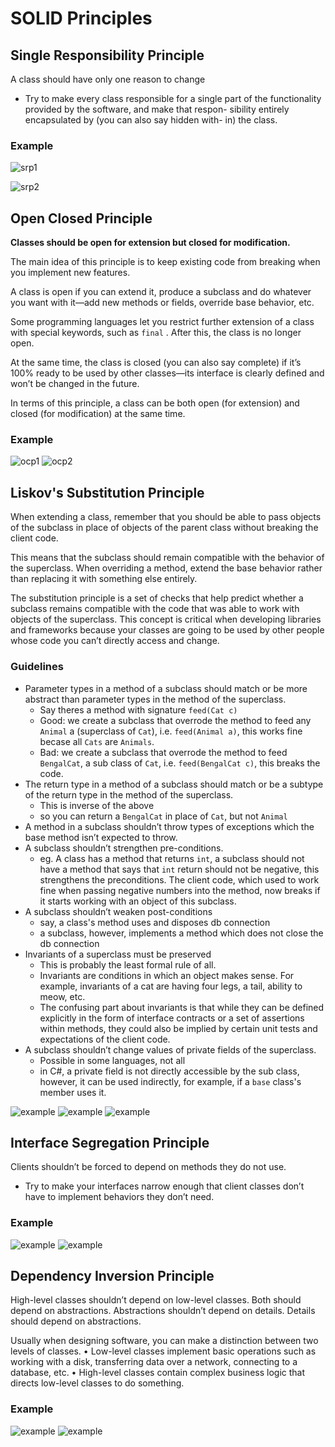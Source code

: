 # SOLID Principles

## Single Responsibility Principle

A class should have only one reason to change

- Try to make every class responsible for a single part of the
  functionality provided by the software, and make that respon-
  sibility entirely encapsulated by (you can also say hidden with-
  in) the class.

### Example

![srp1](../images/srp1.PNG)

![srp2](../images/srp2.PNG)

## Open Closed Principle

**Classes should be open for extension but closed for modification.**

The main idea of this principle is to keep existing code from breaking when you implement new features.

A class is open if you can extend it, produce a subclass and do whatever you want with it—add new methods or fields, override base behavior, etc.

Some programming languages let you restrict further extension of a class with special keywords, such as `final` . After this, the class is no longer open.

At the same time, the class is closed (you can also say complete) if it’s 100% ready to be used by other classes—its interface is clearly defined and won’t be changed in the future.

In terms of this principle, a class can be both open (for extension) and closed (for modification) at the same time.

### Example

![ocp1](../images/ocp1.PNG)
![ocp2](../images/ocp2.PNG)

## Liskov's Substitution Principle

When extending a class, remember that you should be able to pass objects of the subclass in place of objects of the parent class without breaking the client code.

This means that the subclass should remain compatible with the behavior of the superclass. When overriding a method, extend the base behavior rather than replacing it with something else entirely.

The substitution principle is a set of checks that help predict whether a subclass remains compatible with the code that was able to work with objects of the superclass. This concept is critical when developing libraries and frameworks because your classes are going to be used by other people whose code you can’t directly access and change.

### Guidelines

- Parameter types in a method of a subclass should match or be more abstract than parameter types in the method of the superclass.
  - Say theres a method with signature `feed(Cat c)`
  - Good: we create a subclass that overrode the method to feed any `Animal` a (superclass of `Cat`), i.e. `feed(Animal a)`, this works fine becase all `Cats` are `Animals`.
  - Bad: we create a subclass that overrode the method to feed `BengalCat`, a sub class of `Cat`, i.e. `feed(BengalCat c)`, this breaks the code.
- The return type in a method of a subclass should match or be a subtype of the return type in the method of the superclass.
  - This is inverse of the above
  - so you can return a `BengalCat` in place of `Cat`, but not `Animal`
- A method in a subclass shouldn’t throw types of exceptions which the base method isn’t expected to throw.
- A subclass shouldn’t strengthen pre-conditions.
  - eg. A class has a method that returns `int`, a subclass should not have a method that says that `int` return should not be negative, this strengthens the preconditions. The client code, which used to work fine when passing negative numbers into the method, now breaks if it starts working with an object of this subclass.
- A subclass shouldn’t weaken post-conditions
  - say, a class's method uses and disposes db connection
  - a subclass, however, implements a method which does not close the db connection
- Invariants of a superclass must be preserved
  - This is probably the least formal rule of all.
  - Invariants are conditions in which an object makes sense. For example, invariants of a cat are having four legs, a tail, ability to meow, etc.
  - The confusing part about invariants is that while they can be defined explicitly
    in the form of interface contracts or a set of assertions within methods, they could also be implied by certain unit tests and expectations of the client code.
- A subclass shouldn’t change values of private fields of the superclass.
  - Possible in some languages, not all
  - in C#, a private field is not directly accessible by the sub class, however, it can be used indirectly, for example, if a `base` class's member uses it.

![example](../images/lp1.PNG)
![example](../images/lp2.PNG)
![example](../images/lp3.PNG)

## Interface Segregation Principle

Clients shouldn’t be forced to depend on methods they do not use.

- Try to make your interfaces narrow enough that client classes don’t have to implement behaviors they don’t need.

### Example

![example](../images/isp1.PNG)
![example](../images/isp2.PNG)

## Dependency Inversion Principle

High-level classes shouldn’t depend on low-level classes. Both should depend on abstractions. Abstractions shouldn’t depend on details. Details should depend on abstractions.

Usually when designing software, you can make a distinction between two levels of classes.
• Low-level classes implement basic operations such as working with a disk, transferring data over a network, connecting to a database, etc.
• High-level classes contain complex business logic that directs low-level classes to do something.

### Example

![example](../images/dip1.PNG)
![example](../images/dip2.PNG)
